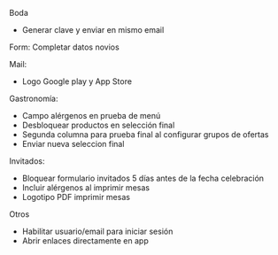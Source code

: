 Boda
- Generar clave y enviar en mismo email

Form: Completar datos novios

Mail:
- Logo Google play y App Store

Gastronomía:
- Campo alérgenos en prueba de menú
- Desbloquear productos en selección final
- Segunda columna para prueba final al configurar grupos de ofertas
- Enviar nueva seleccion final

Invitados:
- Bloquear formulario invitados 5 días antes de la fecha celebración
- Incluir alérgenos al imprimir mesas
- Logotipo PDF imprimir mesas

Otros
- Habilitar usuario/email para iniciar sesión
- Abrir enlaces directamente en app


